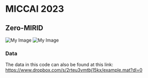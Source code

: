 # MICCAI 2023

## Zero-MIRID
![My Image](fig3.png)
![My Image](fig4.png)

### Data
The data in this code can also be found at this link: <br />
https://www.dropbox.com/s/2rteu3vmtbj15kx/example.mat?dl=0
